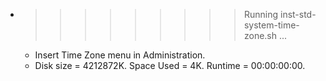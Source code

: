 * >>>>>>>>> Running inst-std-system-time-zone.sh ...
  * Insert Time Zone menu in Administration.
  * Disk size = 4212872K. Space Used = 4K. Runtime = 00:00:00:00.
